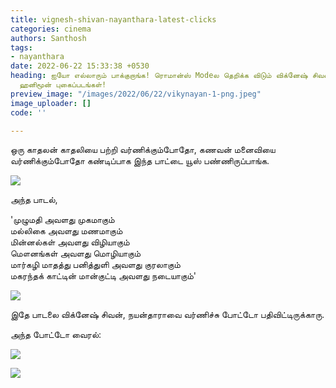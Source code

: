```yaml
---
title: vignesh-shivan-nayanthara-latest-clicks
categories: cinema
authors: Santhosh
tags:
- nayanthara
date: 2022-06-22 15:33:38 +0530
heading: ஐயோ எல்லாரும் பாக்குறாங்க! ரொமான்ஸ் Modeல தெறிக்க விடும் விக்னேஷ் சிவன் நயன்தாரா
  ஹனிமூன் புகைப்படங்கள்!
preview_image: "/images/2022/06/22/vikynayan-1-png.jpeg"
image_uploader: []
code: ''

---
```

ஒரு காதலன் காதலியை பற்றி வர்ணிக்கும்போதோ, கணவன் மனைவியை வர்ணிக்கும்போதோ கண்டிப்பாக இந்த பாட்டை யூஸ் பண்ணிருப்பாங்க.

![](/images/2022/06/22/nayanthara-vignesh-thailand-3-jpg.jpeg)

அந்த பாடல்,

'முழுமதி அவளது முகமாகும்  
மல்லிகை அவளது மணமாகும்  
மின்னல்கள் அவளது விழியாகும்  
மௌனங்கள் அவளது மொழியாகும்  
மார்கழி மாதத்து பனித்துளி அவளது குரலாகும்  
மகரந்தக் காட்டின் மான்குட்டி அவளது நடையாகும்'

![](/images/2022/06/22/nayan-png.jpeg)

இதே பாடலை விக்னேஷ் சிவன், நயன்தாராவை வர்ணிச்சு போட்டோ பதிவிட்டிருக்காரு.

அந்த போட்டோ வைரல்:

![](/images/2022/06/22/nayanthara-vignesh-thailand-1-jpg.jpeg)

![](/images/2022/06/22/nayanthara-vignesh-thailand-2-jpg.jpeg)

